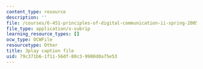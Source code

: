```yaml
---
content_type: resource
description: ''
file: /courses/6-451-principles-of-digital-communication-ii-spring-2005/79c371b61f1156df80c39980d0a75e53_DNoNTre2Cf4.vtt
file_type: application/x-subrip
learning_resource_types: []
ocw_type: OCWFile
resourcetype: Other
title: 3play caption file
uid: 79c371b6-1f11-56df-80c3-9980d0a75e53
---
```

